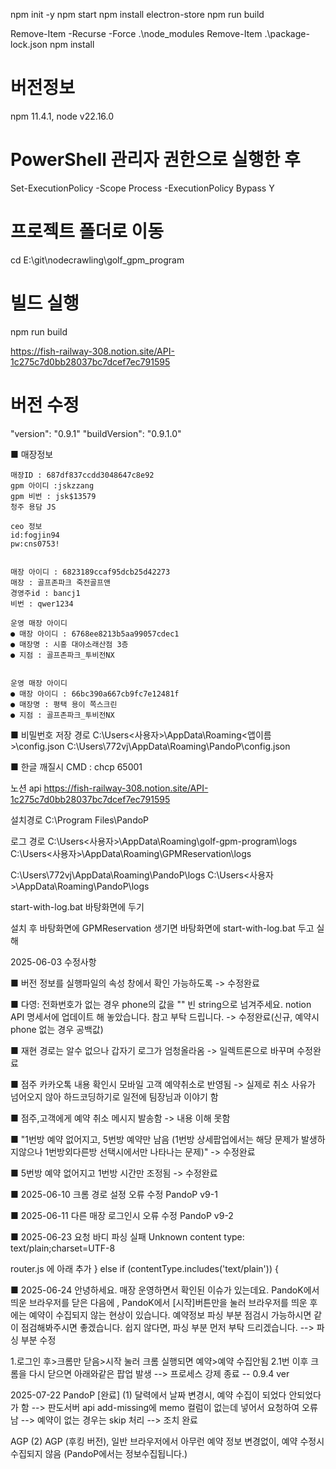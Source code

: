 npm init -y
npm start
npm install electron-store
npm run build


Remove-Item -Recurse -Force .\node_modules
Remove-Item .\package-lock.json
npm install


# 버전정보
npm 11.4.1, node v22.16.0

# PowerShell 관리자 권한으로 실행한 후
Set-ExecutionPolicy -Scope Process -ExecutionPolicy Bypass
Y

# 프로젝트 폴더로 이동
cd E:\git\nodecrawling\golf_gpm_program

# 빌드 실행
npm run build

https://fish-railway-308.notion.site/API-1c275c7d0bb28037bc7dcef7ec791595

# 버전 수정
"version": "0.9.1"
"buildVersion": "0.9.1.0"


■ 매장정보

    매장ID : 687df837ccdd3048647c8e92
    gpm 아이디 :jskzzang
    gpm 비번 : jsk$13579
    청주 용담 JS

    ceo 정보
    id:fogjin94
    pw:cns0753!


    매장 아이디 : 6823189ccaf95dcb25d42273
    매장 : 골프존파크 죽전골프앤
    경영주id : bancj1
    비번 : qwer1234

    운영 매장 아이디
    ● 매장 아이디 : 6768ee8213b5aa99057cdec1
    ● 매장명 : 시흥 대야소래산점 3층
    ● 지점 : 골프존파크_투비전NX


    운영 매장 아이디
    ● 매장 아이디 : 66bc390a667cb9fc7e12481f
    ● 매장명 : 평택 용이 쪽스크린
    ● 지점 : 골프존파크_투비전NX



■ 비밀번호 저장 경로
    C:\Users\<사용자>\AppData\Roaming\<앱이름>\config.json
    C:\Users\772vj\AppData\Roaming\PandoP\config.json

■ 한글 깨질시
    CMD : chcp 65001


노션 api
https://fish-railway-308.notion.site/API-1c275c7d0bb28037bc7dcef7ec791595


설치경로
C:\Program Files\PandoP

로그 경로
C:\Users\<사용자>\AppData\Roaming\golf-gpm-program\logs
C:\Users\<사용자>\AppData\Roaming\GPMReservation\logs

C:\Users\772vj\AppData\Roaming\PandoP\logs
C:\Users\<사용자>\AppData\Roaming\PandoP\logs

start-with-log.bat 바탕화면에 두기

설치 후 
바탕화면에 GPMReservation 생기면
바탕화면에 start-with-log.bat 두고 실해





2025-06-03 수정사항

■ 버전 정보를 실행파일의 속성 창에서 확인 가능하도록 
-> 수정완료

■ 다영: 전화번호가 없는 경우 phone의 값을 "" 빈 string으로 넘겨주세요.
notion API 명세서에 업데이트 해 놓았습니다.
참고 부탁 드립니다.
-> 수정완료(신규, 예약시 phone 없는 경우 공백값)

■ 재현 경로는 알수 없으나 갑자기 로그가 엄청올라옴 
-> 일렉트론으로 바꾸며 수정완료

■ 점주 카카오톡 내용 확인시 모바일 고객 예약취소로 반영됨
-> 실제로 취소 사유가 넘어오지 않아 하드코딩하기로 일전에 팀장님과 이야기 함

■ 점주,고객에게 예약 취소 메시지 발송함
-> 내용 이해 못함

■ "1번방 예약 없어지고, 5번방 예약만 남음
(1번방 상세팝업에서는 해당 문제가 발생하지않으나 1번방외다른방 선택시에서만 나타나는 문제)"
-> 수정완료

■ 5번방 예약 없어지고 1번방 시간만 조정됨
-> 수정완료


■ 2025-06-10
크롬 경로 설정 오류 수정
PandoP v9-1


■ 2025-06-11
다른 매장 로그인시 오류 수정
PandoP v9-2


■ 2025-06-23
요청 바디 파싱 실패
Unknown content type: text/plain;charset=UTF-8

router.js 에 아래 추가
} else if (contentType.includes('text/plain')) {






■ 2025-06-24
안녕하세요.
매장 운영하면서 확인된 이슈가 있는데요.
PandoK에서 띄운 브라우저를 닫은 다음에 ,
PandoK에서 [시작]버튼만을 눌러 브라우저를 띄운 후에는 예약이 수집되지 않는 현상이 있습니다.
예약정보 파싱 부분 점검시 가능하시면 같이 점검해봐주시면 좋겠습니다.
쉽지 않다면, 파싱 부분 먼저 부탁 드리겠습니다.
--> 파싱 부분 수정



1.로그인 후>크롬만 닫음>시작 눌러 크롬 실행되면 예약>예약 수집안됨
2.1번 이후 크롬을 다시 닫으면 아래와같은 팝업 발생
--> 프로세스 강제 종료
-- 0.9.4 ver


2025-07-22
PandoP [완료]
(1) 달력에서 날짜 변경시, 예약 수집이 되었다 안되었다가 함
--> 판도서버 api add-missing에 memo 컬럼이 없는데 넣어서 요청하여 오류남
--> 예약이 없는 경우는 skip 처리
--> 조치 완료


AGP
(2) AGP (후킹 버전), 일반 브라우저에서 아무런 예약 정보 변경없이, 
예약 수정시 수집되지 않음 (PandoP에서는 정보수집됩니다.)







